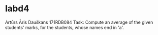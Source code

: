 # labd4
Artūrs Āris Dauškans 171RDB084 Task: Compute an average of the given students' marks, for the students, whose names end in 'a'. 
